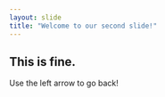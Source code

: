 ```yaml
---
layout: slide
title: "Welcome to our second slide!"
---
```

## This is fine.
Use the left arrow to go back!
